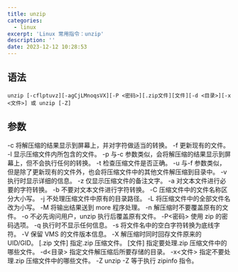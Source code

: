 ```yaml
---
title: unzip
categories:
  - linux
excerpt: 'Linux 常用指令：unzip'
description: ''
date: 2023-12-12 10:28:53
---
```


## 语法

```shell
unzip [-cflptuvz][-agCjLMnoqsVX][-P <密码>][.zip文件][文件][-d <目录>][-x <文件>] 或 unzip [-Z]
```

## 参数

-c 将解压缩的结果显示到屏幕上，并对字符做适当的转换。
-f 更新现有的文件。
-l 显示压缩文件内所包含的文件。
-p 与-c 参数类似，会将解压缩的结果显示到屏幕上，但不会执行任何的转换。
-t 检查压缩文件是否正确。
-u 与-f 参数类似，但是除了更新现有的文件外，也会将压缩文件中的其他文件解压缩到目录中。
-v 执行时显示详细的信息。
-z 仅显示压缩文件的备注文字。
-a 对文本文件进行必要的字符转换。
-b 不要对文本文件进行字符转换。
-C 压缩文件中的文件名称区分大小写。
-j 不处理压缩文件中原有的目录路径。
-L 将压缩文件中的全部文件名改为小写。
-M 将输出结果送到 more 程序处理。
-n 解压缩时不要覆盖原有的文件。
-o 不必先询问用户，unzip 执行后覆盖原有文件。
-P<密码> 使用 zip 的密码选项。
-q 执行时不显示任何信息。
-s 将文件名中的空白字符转换为底线字符。
-V 保留 VMS 的文件版本信息。
-X 解压缩时同时回存文件原来的 UID/GID。
[.zip 文件] 指定.zip 压缩文件。
[文件] 指定要处理.zip 压缩文件中的哪些文件。
-d<目录> 指定文件解压缩后所要存储的目录。
-x<文件> 指定不要处理.zip 压缩文件中的哪些文件。
-Z unzip -Z 等于执行 zipinfo 指令。
